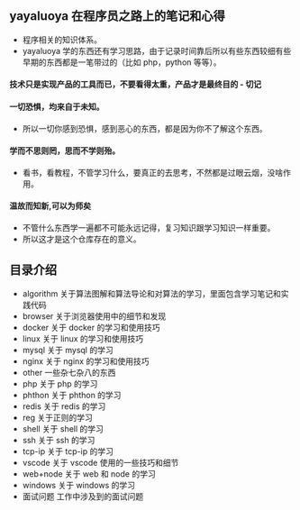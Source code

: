 ## yayaluoya 在程序员之路上的笔记和心得

- 程序相关的知识体系。
- yayaluoya 学的东西还有学习思路，由于记录时间靠后所以有些东西较细有些早期的东西都是一笔带过的（比如 php，python 等等）。

#### 技术只是实现产品的工具而已，不要看得太重，产品才是最终目的 - 切记

#### 一切恐惧，均来自于未知。

- 所以一切你感到恐惧，感到恶心的东西，都是因为你不了解这个东西。

#### 学而不思则罔，思而不学则殆。

- 看书，看教程，不管学习什么，要真正的去思考，不然都是过眼云烟，没啥作用。

#### 温故而知新,可以为师矣

- 不管什么东西学一遍都不可能永远记得，复习知识跟学习知识一样重要。
- 所以这才是这个仓库存在的意义。

## 目录介绍

- algorithm 关于算法图解和算法导论和对算法的学习，里面包含学习笔记和实践代码
- browser 关于浏览器使用中的细节和发现
- docker 关于 docker 的学习和使用技巧
- linux 关于 linux 的学习和使用技巧
- mysql 关于 mysql 的学习
- nginx 关于 nginx 的学习和使用技巧
- other 一些杂七杂八的东西
- php 关于 php 的学习
- phthon 关于 phthon 的学习
- redis 关于 redis 的学习
- reg 关于正则的学习
- shell 关于 shell 的学习
- ssh 关于 ssh 的学习
- tcp-ip 关于 tcp-ip 的学习
- vscode 关于 vscode 使用的一些技巧和细节
- web+node 关于 web 和 node 的学习
- windows 关于 windows 的学习
- 面试问题 工作中涉及到的面试问题
